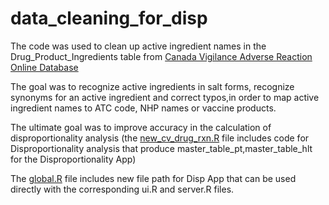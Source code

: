 # data_cleaning_for_disp

The code was used to clean up active ingredient names in the Drug_Product_Ingredients table from [Canada Vigilance Adverse Reaction Online Database](https://www.canada.ca/en/health-canada/services/drugs-health-products/medeffect-canada/adverse-reaction-database/canada-vigilance-adverse-reaction-online-database-data-structures.html)

The goal was to recognize active ingredients in salt forms, recognize synonyms for an active ingredient and correct typos,in order to map
active ingredient names to ATC code, NHP names or vaccine products.

The ultimate goal was to improve accuracy in the calculation of disproportionality analysis (the [new_cv_drug_rxn.R](https://github.com/hres/data_cleaning_for_disp/blob/master/new_cv_drug_rxn) file includes code for Disproportionality analysis that produce master_table_pt,master_table_hlt for the Disproportionality App)

The [global.R](https://github.com/hres/data_cleaning_for_disp/blob/master/global.R) file includes new file path for Disp App that can be used directly with the corresponding ui.R and server.R files.

